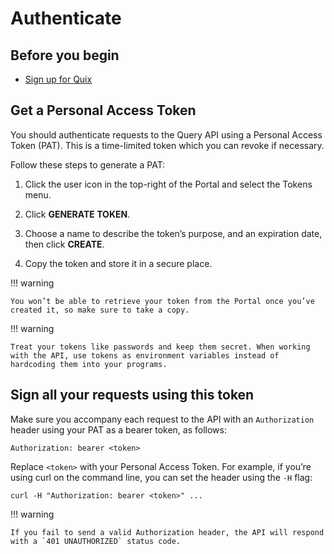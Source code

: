 # Authenticate

## Before you begin

  - [Sign up for Quix](https://portal.platform.quix.ai/workspaces/v2)

## Get a Personal Access Token

You should authenticate requests to the Query API using a Personal Access Token (PAT). This is a time-limited token which you can revoke if necessary.

Follow these steps to generate a PAT:

1.  Click the user icon in the top-right of the Portal and select the Tokens menu.

2.  Click **GENERATE TOKEN**.

3.  Choose a name to describe the token’s purpose, and an expiration date, then click **CREATE**.

4.  Copy the token and store it in a secure place.

!!! warning
 
	You won’t be able to retrieve your token from the Portal once you’ve created it, so make sure to take a copy.

!!! warning

	Treat your tokens like passwords and keep them secret. When working with the API, use tokens as environment variables instead of hardcoding them into your programs.

## Sign all your requests using this token

Make sure you accompany each request to the API with an `Authorization` header using your PAT as a bearer token, as follows:

``` http
Authorization: bearer <token>
```

Replace `<token>` with your Personal Access Token. For example, if you’re using curl on the command line, you can set the header using the `-H` flag:

``` shell
curl -H "Authorization: bearer <token>" ...
```

!!! warning

	If you fail to send a valid Authorization header, the API will respond with a `401 UNAUTHORIZED` status code.
